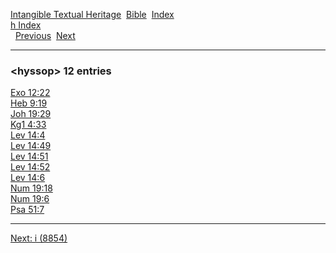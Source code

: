 [Intangible Textual Heritage](../../index)  [Bible](../index) 
[Index](index)   
[h Index](_h_)  
  [Previous](c05699)  [Next](c05701) 

------------------------------------------------------------------------

### &lt;hyssop&gt; 12 entries

[Exo 12:22](../kjv/exo012.htm#022)  
[Heb 9:19](../kjv/heb009.htm#019)  
[Joh 19:29](../kjv/joh019.htm#029)  
[Kg1 4:33](../kjv/kg1004.htm#033)  
[Lev 14:4](../kjv/lev014.htm#004)  
[Lev 14:49](../kjv/lev014.htm#049)  
[Lev 14:51](../kjv/lev014.htm#051)  
[Lev 14:52](../kjv/lev014.htm#052)  
[Lev 14:6](../kjv/lev014.htm#006)  
[Num 19:18](../kjv/num019.htm#018)  
[Num 19:6](../kjv/num019.htm#006)  
[Psa 51:7](../kjv/psa051.htm#007)  

------------------------------------------------------------------------

[Next: i (8854)](c05701)
